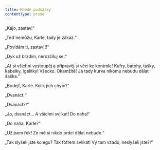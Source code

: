 ```yaml
---
title: Hnědé podšálky
contentType: prose
---
```


„Kájo, zastav!“

  

„Teď nemůžu, Karle, tady je zákaz.“

„Povídám ti, zastav!!!“

„Dyk už brzdim, nerozčiluj se.“

„Ať si všichni vystoupěj a připravěj si věci ke kontrole! Kufry, batohy, tašky, kabelky, igelitky! Všecko. Okamžitě! Já tady kurva nikomu nebudu dělat šaška.“

„Bodejť, Karle. Kolik jich chybí?“

„Dvanáct.“

„Dvanáct?!“

„Jo, dvanáct… A všichni svlíkat! Do naha!“

„Do naha, Karle?“

„Už jsem řek! Ze mě si nikdo prdel dělat nebude.“

„Tak slyšeli jste kolegu? Tak fofrem svlíkat! Vy tam vzadu, neslyšeli jste?!“
